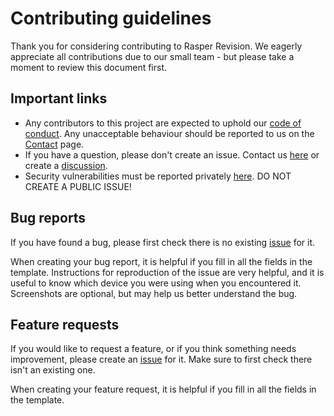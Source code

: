 # Contributing guidelines
Thank you for considering contributing to Rasper Revision. We eagerly appreciate all contributions due to our small team - but please take a moment to review this document first. 

## Important links
- Any contributors to this project are expected to uphold our [code of conduct](CODE_OF_CONDUCT.md). Any unacceptable behaviour should be reported to us on the [Contact](https://rasperrevision.github.io/contact) page.
- If you have a question, please don't create an issue. Contact us [here](https://rasperrevision.github.io/contact) or create a [discussion](https://github.com/RasperRevision/RasperRevision.github.io/discussions).
- Security vulnerabilities must be reported privately [here](https://github.com/RasperRevision/RasperRevision.github.io/security). DO NOT CREATE A PUBLIC ISSUE!

## Bug reports
If you have found a bug, please first check there is no existing [issue](https://github.com/RasperRevision/RasperRevision.github.io/issues) for it.

When creating your bug report, it is helpful if you fill in all the fields in the template. Instructions for reproduction of the issue are very helpful, and it is useful to know which device you were using when you encountered it. Screenshots are optional, but may help us better understand the bug.

## Feature requests
If you would like to request a feature, or if you think something needs improvement, please create an [issue](https://github.com/RasperRevision/RasperRevision.github.io/issues) for it. Make sure to first check there isn't an existing one.

When creating your feature request, it is helpful if you fill in all the fields in the template. 
